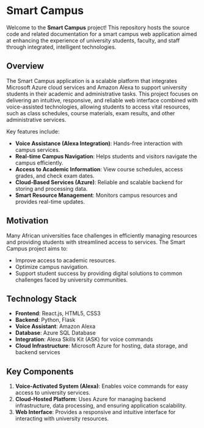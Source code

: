 
# Smart Campus

Welcome to the **Smart Campus** project! This repository hosts the source code and related documentation for a smart campus web application aimed at enhancing the experience of university students, faculty, and staff through integrated, intelligent technologies.

## Overview

The Smart Campus application is a scalable platform that integrates Microsoft Azure cloud services and Amazon Alexa to support university students in their academic and administrative tasks. This project focuses on delivering an intuitive, responsive, and reliable web interface combined with voice-assisted technologies, allowing students to access vital resources, such as class schedules, course materials, exam results, and other administrative services.

Key features include:
- **Voice Assistance (Alexa Integration)**: Hands-free interaction with campus services.
- **Real-time Campus Navigation**: Helps students and visitors navigate the campus efficiently.
- **Access to Academic Information**: View course schedules, access grades, and check exam dates.
- **Cloud-Based Services (Azure)**: Reliable and scalable backend for storing and processing data.
- **Smart Resource Management**: Monitors campus resources and provides real-time updates.

## Motivation

Many African universities face challenges in efficiently managing resources and providing students with streamlined access to services. The Smart Campus project aims to:
- Improve access to academic resources.
- Optimize campus navigation.
- Support student success by providing digital solutions to common challenges faced by university communities.

## Technology Stack

- **Frontend**: React.js, HTML5, CSS3
- **Backend**: Python, Flask
- **Voice Assistant**: Amazon Alexa
- **Database**: Azure SQL Database
- **Integration**: Alexa Skills Kit (ASK) for voice commands
- **Cloud Infrastructure**: Microsoft Azure for hosting, data storage, and backend services

## Key Components

1. **Voice-Activated System (Alexa)**: Enables voice commands for easy access to university services.
2. **Cloud-Hosted Platform**: Uses Azure for managing backend infrastructure, data processing, and ensuring application scalability.
3. **Web Interface**: Provides a responsive and intuitive interface for interacting with university resources.
